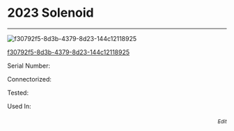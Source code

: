 # **2023 Solenoid**
---

![f30792f5-8d3b-4379-8d23-144c12118925](https://mcquaidrobotics.github.io/inv/images/f30792f5-8d3b-4379-8d23-144c12118925.png)

[f30792f5-8d3b-4379-8d23-144c12118925](https://mcquaidrobotics.github.io/inv/images/labels/lb-f30792f5-8d3b-4379-8d23-144c12118925.png)

Serial Number: 

Connectorized: 

Tested: 

Used In: 


###### [<div style="text-align: right"><sub>Edit</sub></div>](https://github.com/McQuaidRobotics/inv/blob/main/guids/f30792f5-8d3b-4379-8d23-144c12118925.md)

